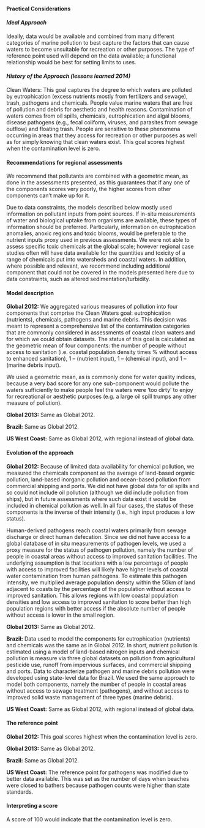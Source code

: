 #### Practical Considerations
#### *Ideal Approach*

Ideally, data would be available and combined from many different categories of marine pollution to best capture the factors that can cause waters to become unsuitable for recreation or other purposes. The type of reference point used will depend on the data available; a functional relationship would be best for setting limits to uses.

#### *History of the Approach (lessons learned 2014)*
<!---Taken from Conceptual Guide v2--->
<!---Note: convey that this is ongoing and not final--->

Clean Waters:
This goal captures the degree to which waters are polluted by eutrophication (excess nutrients mostly from fertilizers and sewage), trash, pathogens and chemicals. People value marine waters that are free of pollution and debris for aesthetic and health reasons. Contamination of waters comes from oil spills, chemicals, eutrophication and algal blooms, disease pathogens (e.g., fecal coliform, viruses, and parasites from sewage outflow) and floating trash. People are sensitive to these phenomena occurring in areas that they access for recreation or other purposes as well as for simply knowing that clean waters exist. This goal scores highest when the contamination level is zero.

#### Recommendations for regional assessments

We recommend that pollutants are combined with a geometric mean, as done in the assessments presented, as this guarantees that if any one of the components scores very poorly, the higher scores from other components can’t make up for it.

Due to data constraints, the models described below mostly used information on pollutant inputs from point sources. If in-situ measurements of water and biological uptake from organisms are available, these types of information should be preferred. Particularly, information on eutrophication anomalies, anoxic regions and toxic blooms, would be preferable to the nutrient inputs proxy used in previous assessments.
We were not able to assess specific toxic chemicals at the global scale; however regional case studies often will have data available for the quantities and toxicity of a range of chemicals put into watersheds and coastal waters. In addition, where possible and relevant, we recommend including additional component that could not be covered in the models presented here due to data constraints, such as altered sedimentation/turbidity.

#### Model description

**Global 2012:**
We aggregated various measures of pollution into four components that comprise the Clean Waters goal: eutrophication (nutrients), chemicals, pathogens and marine debris. This decision was meant to represent a comprehensive list of the contamination categories that are commonly considered in assessments of coastal clean waters and for which we could obtain datasets. The status of this goal is calculated as the geometric mean of four components: the number of people without access to sanitation (i.e. coastal population density times % without access to enhanced sanitation), 1 – (nutrient input), 1 – (chemical input), and 1 – (marine debris input).

We used a geometric mean, as is commonly done for water quality indices, because a very bad score for any one sub-component would pollute the waters sufficiently to make people feel the waters were ‘too dirty’ to enjoy for recreational or aesthetic purposes (e.g. a large oil spill trumps any other measure of pollution).

**Global 2013:**
Same as Global 2012.

**Brazil:**
Same as Global 2012.

**US West Coast:**
Same as Global 2012, with regional instead of global data.

#### Evolution of the approach

**Global 2012:**
Because of limited data availability for chemical pollution, we measured the chemicals component as the average of land-based organic pollution, land-based inorganic pollution and ocean-based pollution from commercial shipping and ports. We did not have global data for oil spills and so could not include oil pollution (although we did include pollution from ships), but in future assessments where such data exist it would be included in chemical pollution as well. In all four cases, the status of these components is the inverse of their intensity (i.e., high input produces a low status).

Human-derived pathogens reach coastal waters primarily from sewage discharge or direct human defecation. Since we did not have access to a global database of in situ measurements of pathogen levels, we used a proxy measure for the status of pathogen pollution, namely the number of people in coastal areas without access to improved sanitation facilities. The underlying assumption is that locations with a low percentage of people with access to improved facilities will likely have higher levels of coastal water contamination from human pathogens. To estimate this pathogen intensity, we multiplied average population density within the 50km of land adjacent to coasts by the percentage of the population without access to improved sanitation. This allows regions with low coastal population densities and low access to improved sanitation to score better than high population regions with better access if the absolute number of people without access is lower in the small region.

**Global 2013:**
Same as Global 2012.

**Brazil:**
Data used to model the components for eutrophication (nutrients) and chemicals was the same as in Global 2012. In short, nutrient pollution is estimated using a model of land-based nitrogen inputs and chemical pollution is measure via three global datasets on pollution from agricultural pesticide use, runoff from impervious surfaces, and commercial shipping and ports. Data to characterize pathogen and marine debris pollution were developed using state-level data for Brazil. We used the same approach to model both components, namely the number of people in coastal areas without access to sewage treatment (pathogens), and without access to improved solid waste management of three types (marine debris).

**US West Coast:**
Same as Global 2012, with regional instead of global data.

#### The reference point

**Global 2012:**
This goal scores highest when the contamination level is zero.

**Global 2013:**
Same as Global 2012.

**Brazil:**
Same as Global 2012.

**US West Coast:**
The reference point for pathogens was modified due to better data available. This was set as the number of days when beaches were closed to bathers because pathogen counts were higher than state standards.

#### Interpreting a score

A score of 100 would indicate that the contamination level is zero.
